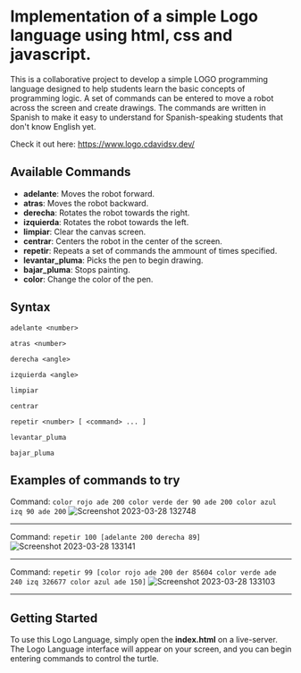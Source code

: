 # Implementation of a simple Logo language using html, css and javascript.

This is a collaborative project to develop a simple LOGO programming language designed to help students learn the basic concepts of programming logic. A set of commands can be entered to move a robot across the screen and create drawings. The commands are written in Spanish to make it easy to understand for Spanish-speaking students that don't know English yet.

Check it out here: https://www.logo.cdavidsv.dev/

## Available Commands
- **adelante**: Moves the robot forward.
- **atras**: Moves the robot backward.
- **derecha**: Rotates the robot towards the right.
- **izquierda**: Rotates the robot towards the left.
- **limpiar**: Clear the canvas screen.
- **centrar**: Centers the robot in the center of the screen.
- **repetir**: Repeats a set of commands the ammount of times specified.
- **levantar_pluma**: Picks the pen to begin drawing.
- **bajar_pluma**: Stops painting.
- **color**: Change the color of the pen.

## Syntax

```
adelante <number>

atras <number>

derecha <angle>

izquierda <angle>

limpiar

centrar

repetir <number> [ <command> ... ]

levantar_pluma

bajar_pluma
```

## Examples of commands to try

Command: `color rojo ade 200 color verde der 90 ade 200 color azul izq 90 ade 200`
![Screenshot 2023-03-28 132748](https://user-images.githubusercontent.com/88672259/228347291-178f398d-10ca-4476-afd9-0014cc685a4c.jpg)

---

Command: `repetir 100 [adelante 200 derecha 89]`
![Screenshot 2023-03-28 133141](https://user-images.githubusercontent.com/88672259/228347550-a691ae38-5aa0-426b-be65-e521f331fc83.jpg)

---

Command: `repetir 99 [color rojo ade 200 der 85604 color verde ade 240 izq 326677 color azul ade 150]`
![Screenshot 2023-03-28 133103](https://user-images.githubusercontent.com/88672259/228347709-cea9194c-845e-482e-9f94-7af26dad21a9.jpg)

---

## Getting Started
To use this Logo Language, simply open the **index.html** on a live-server. The Logo Language interface will appear on your screen, and you can begin entering commands to control the turtle.

